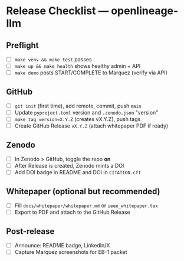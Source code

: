 # Release Checklist — openlineage-llm

## Preflight
- [ ] `make venv && make test` passes
- [ ] `make up && make health` shows healthy admin + API
- [ ] `make demo` posts START/COMPLETE to Marquez (verify via API)

## GitHub
- [ ] `git init` (first time), add remote, commit, push `main`
- [ ] Update `pyproject.toml` version and `.zenodo.json` "version"
- [ ] `make tag version=X.Y.Z` (creates vX.Y.Z), push tags
- [ ] Create GitHub Release `vX.Y.Z` (attach whitepaper PDF if ready)

## Zenodo
- [ ] In Zenodo > GitHub, toggle the repo **on**
- [ ] After Release is created, Zenodo mints a DOI
- [ ] Add DOI badge in README and DOI in `CITATION.cff`

## Whitepaper (optional but recommended)
- [ ] Fill `docs/whitepaper/whitepaper.md` or `ieee_whitepaper.tex`
- [ ] Export to PDF and attach to the GitHub Release

## Post-release
- [ ] Announce: README badge, LinkedIn/X
- [ ] Capture Marquez screenshots for EB-1 packet
